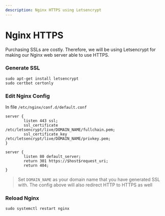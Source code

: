 ```yaml
---
description: Nginx HTTPS using Letsencrypt
---
```


# Nginx HTTPS

Purchasing SSLs are costly. Therefore, we will be using Letsencrypt for making our Nginx web server able to use HTTPS.

### Generate SSL

```
sudo apt-get install letsencrypt
sudo certbot certonly
```

### Edit Nginx Config

In file `/etc/nginx/conf.d/default.conf`

```
server {
        listen 443 ssl;
        ssl_certificate /etc/letsencrypt/live/DOMAIN_NAME/fullchain.pem;
        ssl_certificate_key /etc/letsencrypt/live/DOMAIN_NAME/privkey.pem;
}

server {
        listen 80 default_server;
        return 301 https://$host$request_uri;
        return 404;
}
```

> Set `DOMAIN_NAME` as your domain name that you have generated SSL with. The config above will also redirect HTTP to HTTPS as well

### Reload Nginx

```
sudo systemctl restart nginx
```

